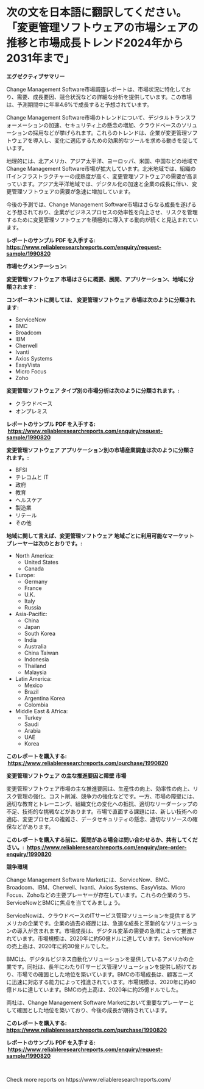 <p><h1>次の文を日本語に翻訳してください。「変更管理ソフトウェアの市場シェアの推移と市場成長トレンド2024年から2031年まで」</h1></p><p><strong>エグゼクティブサマリー</strong></p>
<p><p>Change Management Software市場調査レポートは、市場状況に特化しており、需要、成長要因、競合状況などの詳細な分析を提供しています。この市場は、予測期間中に年率4.6%で成長すると予想されています。</p><p>Change Management Software市場のトレンドについて、デジタルトランスフォーメーションの加速、セキュリティ上の懸念の増加、クラウドベースのソリューションの採用などが挙げられます。これらのトレンドは、企業が変更管理ソフトウェアを導入し、変化に適応するための効果的なツールを求める動きを促しています。</p><p>地理的には、北アメリカ、アジア太平洋、ヨーロッパ、米国、中国などの地域でChange Management Software市場が拡大しています。北米地域では、組織のITインフラストラクチャーの成熟度が高く、変更管理ソフトウェアの需要が高まっています。アジア太平洋地域では、デジタル化の加速と企業の成長に伴い、変更管理ソフトウェアの需要が急速に増加しています。</p><p>今後の予測では、Change Management Software市場はさらなる成長を遂げると予想されており、企業がビジネスプロセスの効率性を向上させ、リスクを管理するために変更管理ソフトウェアを積極的に導入する動向が続くと見込まれています。</p></p>
<p><strong>レポートのサンプル PDF を入手する: <a href="https://www.reliableresearchreports.com/enquiry/request-sample/1990820">https://www.reliableresearchreports.com/enquiry/request-sample/1990820</a></strong></p>
<p><strong>市場セグメンテーション:</strong></p>
<p><strong> 変更管理ソフトウェア 市場はさらに概要、展開、アプリケーション、地域に分類されます :</strong></p>
<p><strong>コンポーネントに関しては、 変更管理ソフトウェア 市場は次のように分類されます: &nbsp;</strong></p>
<p><ul><li>ServiceNow</li><li>BMC</li><li>Broadcom</li><li>IBM</li><li>Cherwell</li><li>Ivanti</li><li>Axios Systems</li><li>EasyVista</li><li>Micro Focus</li><li>Zoho</li></ul></p>
<p><strong> 変更管理ソフトウェア タイプ別の市場分析は次のように分類されます。:</strong></p>
<p><ul><li>クラウドベース</li><li>オンプレミス</li></ul></p>
<p><strong>レポートのサンプル PDF を入手する: &nbsp;<a href="https://www.reliableresearchreports.com/enquiry/request-sample/1990820">https://www.reliableresearchreports.com/enquiry/request-sample/1990820</a></strong></p>
<p><strong> 変更管理ソフトウェア アプリケーション別の市場産業調査は次のように分類されます。:</strong></p>
<p><ul><li>BFSI</li><li>テレコムと IT</li><li>政府</li><li>教育</li><li>ヘルスケア</li><li>製造業</li><li>リテール</li><li>その他</li></ul></p>
<p><strong>地域に関して言えば、変更管理ソフトウェア 地域ごとに利用可能なマーケットプレーヤーは次のとおりです。:</strong></p>
<p><ul>
    <li>
        North America:
        <ul>
            <li>United States</li>
            <li>Canada</li>
        </ul>
    </li>
    <li>
        Europe:
        <ul>
            <li>Germany</li>
            <li>France</li>
            <li>U.K.</li>
            <li>Italy</li>
            <li>Russia</li>
        </ul>
    </li>
    <li>
        Asia-Pacific:
        <ul>
            <li>China</li>
            <li>Japan</li>
            <li>South Korea</li>
            <li>India</li>
            <li>Australia</li>
            <li>China Taiwan</li>
            <li>Indonesia</li>
            <li>Thailand</li>
            <li>Malaysia</li>
        </ul>
    </li>
    <li>
        Latin America:
        <ul>
            <li>Mexico</li>
            <li>Brazil</li>
            <li>Argentina Korea</li>
            <li>Colombia</li>
        </ul>
    </li>
    <li>
        Middle East & Africa:
        <ul>
            <li>Turkey</li>
            <li>Saudi</li>
            <li>Arabia</li>
            <li>UAE</li>
            <li>Korea</li>
        </ul>
    </li>
    </ul></p>
<p><strong>このレポートを購入する: &nbsp;<a href="https://www.reliableresearchreports.com/purchase/1990820">https://www.reliableresearchreports.com/purchase/1990820</a></strong></p>
<p><strong>変更管理ソフトウェア の主な推進要因と障壁 市場</strong></p>
<p><p>変更管理ソフトウェア市場の主な推進要因は、生産性の向上、効率性の向上、リスク管理の強化、コスト削減、競争力の強化などです。一方、市場の障壁には、適切な教育とトレーニング、組織文化の変化への抵抗、適切なリーダーシップの不足、技術的な挑戦などがあります。市場で直面する課題には、新しい技術への適応、変更プロセスの複雑さ、データセキュリティの懸念、適切なリソースの確保などがあります。</p></p>
<p><strong>このレポートを購入する前に、質問がある場合は問い合わせるか、共有してください。:&nbsp; <a href="https://www.reliableresearchreports.com/enquiry/pre-order-enquiry/1990820">https://www.reliableresearchreports.com/enquiry/pre-order-enquiry/1990820</a></strong></p>
<p><strong>競争環境</strong></p>
<p><p>Change Management Software Marketには、ServiceNow、BMC、Broadcom、IBM、Cherwell、Ivanti、Axios Systems、EasyVista、Micro Focus、Zohoなどの主要プレーヤーが存在しています。これらの企業のうち、ServiceNowとBMCに焦点を当ててみましょう。</p><p>ServiceNowは、クラウドベースのITサービス管理ソリューションを提供するアメリカの企業です。企業の過去の経歴には、急速な成長と革新的なソリューションの導入が含まれます。市場成長は、デジタル変革の需要の急増によって推進されています。市場規模は、2020年に約50億ドルに達しています。ServiceNowの売上高は、2020年に約30億ドルでした。</p><p>BMCは、デジタルビジネス自動化ソリューションを提供しているアメリカの企業です。同社は、長年にわたりITサービス管理ソリューションを提供し続けており、市場での確固とした地位を築いています。BMCの市場成長は、顧客ニーズに迅速に対応する能力によって推進されています。市場規模は、2020年に約40億ドルに達しています。BMCの売上高は、2020年に約25億ドルでした。</p><p>両社は、Change Management Software Marketにおいて重要なプレーヤーとして確固とした地位を築いており、今後の成長が期待されています。</p></p>
<p><strong>このレポートを購入する: &nbsp; <a href="https://www.reliableresearchreports.com/purchase/1990820">https://www.reliableresearchreports.com/purchase/1990820</a></strong></p>
<p><strong>レポートのサンプル PDF を入手する: &nbsp;<a href="https://www.reliableresearchreports.com/enquiry/request-sample/1990820">https://www.reliableresearchreports.com/enquiry/request-sample/1990820</a></strong><strong></strong></p>
<p>&nbsp;</p>
<p>Check more reports on https://www.reliableresearchreports.com/</p>